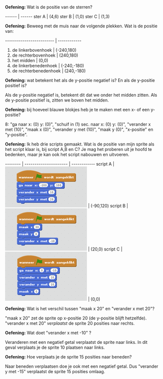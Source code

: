 **Oefening:** Wat is de positie van de sterren?

------ | ------
ster A | (4,6)
ster B | (1,0)
ster C | (1,3)


**Oefening:** Beweeg met de muis naar de volgende plekken. Wat is de positie van:

------------------------- | ------------
1. de linkerbovenhoek     |  (-240,180)
2. de rechterbovenhoek    |  (240,180)
3. het midden             |  (0,0)
4. de linkerbenedenhoek   |  (-240,-180)
5. de rechterbenedenhoek  |  (240,-180)


**Oefening:** wat betekent het als de y-positie negatief is? En als de y-positie positief is?

Als de y-positie negatief is, betekent dit dat we onder het midden zitten. Als de y-positie positief is, zitten we boven het midden.

**Oefening:** bij hoeveel blauwe blokjes heb je te maken met een x- of een y-positie?

8: "ga naar x: (0) y: (0)", "schuif in (1) sec. naar x: (0) y: (0)", "verander x met (10)", "maak x (0)", "verander y met (10)", "maak y (0)", "x-positie" en "y-positie".

**Oefening:** Ik heb drie scripts gemaakt. Wat is de positie van mijn sprite als het script klaar is, bij script A,B en C? Je mag het proberen uit je hoofd te bedenken, maar je kan ook het script nabouwen en uitvoeren.

-------- | ---------------------- | ------------
script A | ![script A](beweegscript-A.png) | (-90,120)
script B | ![script A](beweegscript-B.png) | (20,0)
script C | ![script A](beweegscript-C.png) | (0,0)


**Oefening:** Wat is het verschil tussen "maak x 20" en "verander x met 20"?

"maak x 20" zet de sprite op x-positie 20 (de y-positie blijft hetzelfde).
"verander x met 20" *verplaatst* de sprite 20 posities naar rechts.

**Oefening:** Wat doet "verander x met -10" ?

Veranderen met een negatief getal verplaatst de sprite naar links. In dit geval verplaats je de sprite 10 plaatsen naar links.

**Oefening:** Hoe verplaats je de sprite 15 posities naar beneden?

Naar beneden verplaatsen doe je ook met een negatief getal. Dus "verander y met -15" verplaatst de sprite 15 posities omlaag.



